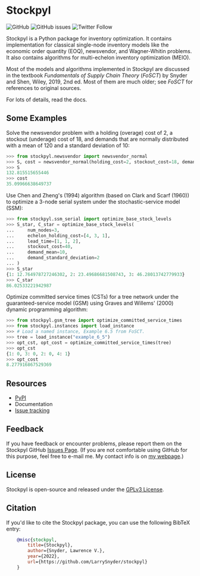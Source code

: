 Stockpyl
========

![GitHub](https://img.shields.io/github/license/LarrySnyder/stockpyl)
![GitHub issues](https://img.shields.io/github/issues/LarrySnyder/stockpyl)
![Twitter Follow](https://img.shields.io/twitter/follow/LarrySnyder610?style=flat)

Stockpyl is a Python package for inventory optimization. It contains implementation for
classical single-node inventory models like the economic order quantity (EOQ), newsvendor,
and Wagner-Whitin problems. It also contains algorithms for multi-echelon inventory optimization
(MEIO). 

Most of the models and algorithms implemented in Stockpyl are discussed in the textbook
*Fundamentals of Supply Chain Theory* (*FoSCT*) by Snyder and Shen, Wiley, 2019, 2nd ed. Most of them
are much older; see *FoSCT* for references to original sources. 

For lots of details, read the docs.

Some Examples
-------------

Solve the newsvendor problem with a holding (overage) cost of 2, a stockout (underage) cost of 18, and 
demands that are normally distributed with a mean of 120 and a standard deviation of 10:

```python
>>> from stockpyl.newsvendor import newsvendor_normal
>>> S, cost = newsvendor_normal(holding_cost=2, stockout_cost=18, demand_mean=120, demand_sd=10)
>>> S
132.815515655446
>>> cost
35.09966638649737
```

Use Chen and Zheng's (1994) algorithm (based on Clark and Scarf (1960)) to optimize a 3-node serial system under
the stochastic-service model (SSM):

```python
>>> from stockpyl.ssm_serial import optimize_base_stock_levels
>>> S_star, C_star = optimize_base_stock_levels(
...     num_nodes=3,
...     echelon_holding_cost=[4, 3, 1],
...     lead_time=[1, 1, 2],
...     stockout_cost=40,
...     demand_mean=10,
...     demand_standard_deviation=2
... )
>>> S_star
{1: 12.764978727246302, 2: 23.49686681508743, 3: 46.28013742779933}
>>> C_star
86.02533221942987
```

Optimize committed service times (CSTs) for a tree network under the guaranteed-service model (GSM) 
using Graves and Willems' (2000) dynamic programming algorithm:

```python
>>> from stockpyl.gsm_tree import optimize_committed_service_times
>>> from stockpyl.instances import load_instance
>>> # Load a named instance, Example 6.5 from FoSCT.
>>> tree = load_instance("example_6_5")
>>> opt_cst, opt_cost = optimize_committed_service_times(tree)
>>> opt_cst
{1: 0, 3: 0, 2: 0, 4: 1}
>>> opt_cost
8.277916867529369
```

Resources
---------

* [PyPI](https://pypi.org/project/stockpyl/)
* Documentation
* [Issue tracking](https://github.com/LarrySnyder/stockpyl/issues)

Feedback
--------

If you have feedback or encounter problems, please report them on the Stockpyl GitHub
[Issues Page](https://github.com/LarrySnyder/stockpyl/issues). (If you are not comfortable
using GitHub for this purpose, feel free to e-mail me. My contact info is on [my webpage](https://coral.ise.lehigh.edu/larry/).)

License
-------

Stockpyl is open-source and released under the [GPLv3 License](https://choosealicense.com/licenses/gpl-3.0/).

Citation
--------

If you'd like to cite the Stockpyl package, you can use the following BibTeX entry:

```bibtex
    @misc{stockpyl,
        title={Stockpyl},
        author={Snyder, Lawrence V.},
        year={2022},
        url={https://github.com/LarrySnyder/stockpyl}
    }
```

